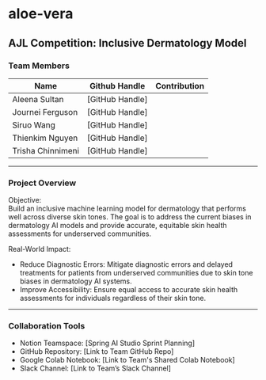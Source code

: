 # aloe-vera
AJL Competition: Inclusive Dermatology Model
---

### Team Members

| Name            | Github Handle  | Contribution                                                               
|-----------------|----------------|-----------------------------------------------------|
| Aleena Sultan   | [GitHub Handle]   |                  
| Journei Ferguson| [GitHub Handle]   |       
| Siruo Wang      | [GitHub Handle]   |     
| Thienkim Nguyen | [GitHub Handle]   | 
| Trisha Chinnimeni | [GitHub Handle] | 

---

### Project Overview

Objective:  
Build an inclusive machine learning model for dermatology that performs well across diverse skin tones. The goal is to address the current biases in dermatology AI models and provide accurate, equitable skin health assessments for underserved communities.

Real-World Impact:
- Reduce Diagnostic Errors: Mitigate diagnostic errors and delayed treatments for patients from underserved communities due to skin tone biases in dermatology AI systems.
- Improve Accessibility: Ensure equal access to accurate skin health assessments for individuals regardless of their skin tone.

---

### Collaboration Tools

- Notion Teamspace: [Spring AI Studio Sprint Planning]
- GitHub Repository: [Link to Team GitHub Repo] 
- Google Colab Notebook: [Link to Team's Shared Colab Notebook]  
- Slack Channel: [Link to Team’s Slack Channel]

